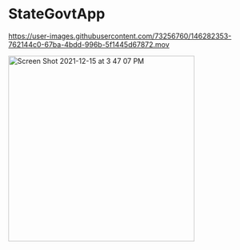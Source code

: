 # StateGovtApp



https://user-images.githubusercontent.com/73256760/146282353-762144c0-67ba-4bdd-996b-5f1445d67872.mov

<img width="372" alt="Screen Shot 2021-12-15 at 3 47 07 PM" src="https://user-images.githubusercontent.com/73256760/146282414-030d9af5-cedc-4887-8157-89402fe75608.png">

